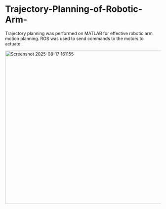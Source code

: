 # Trajectory-Planning-of-Robotic-Arm-
Trajectory planning was performed on MATLAB for effective robotic arm motion planning. ROS was used to send commands to the motors to actuate. 


<img width="827" height="496" alt="Screenshot 2025-08-17 161155" src="https://github.com/user-attachments/assets/d2a435a8-ae88-464a-aa0a-63c07968ca08" />


